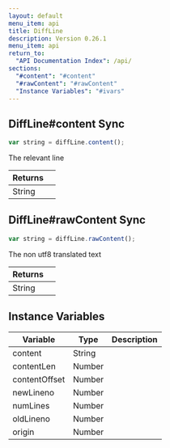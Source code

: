 ```yaml
---
layout: default
menu_item: api
title: DiffLine
description: Version 0.26.1
menu_item: api
return_to:
  "API Documentation Index": /api/
sections:
  "#content": "#content"
  "#rawContent": "#rawContent"
  "Instance Variables": "#ivars"
---
```


## <a name="content"></a><span>DiffLine#</span>content <span class="tags"><span class="sync">Sync</span></span>

```js
var string = diffLine.content();
```

The relevant line

| Returns |  |
| --- | --- |
| String |  |

## <a name="rawContent"></a><span>DiffLine#</span>rawContent <span class="tags"><span class="sync">Sync</span></span>

```js
var string = diffLine.rawContent();
```

The non utf8 translated text

| Returns |  |
| --- | --- |
| String |  |

## <a name="ivars"></a>Instance Variables

| Variable | Type | Description |
| --- | --- | --- |
| <a name="content"></a>content | String |  |
| <a name="contentLen"></a>contentLen | Number |  |
| <a name="contentOffset"></a>contentOffset | Number |  |
| <a name="newLineno"></a>newLineno | Number |  |
| <a name="numLines"></a>numLines | Number |  |
| <a name="oldLineno"></a>oldLineno | Number |  |
| <a name="origin"></a>origin | Number |  |

